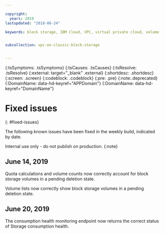 ```yaml
---

copyright:
  years: 2019
lastupdated: "2018-06-24"

keywords: block storage, IBM Cloud, VPC, virtual private cloud, volume, data storage, release notes, known issues


subcollection: vpc-on-classic-block-storage


---
```


{:tsSymptoms: .tsSymptoms}
{:tsCauses: .tsCauses}
{:tsResolve: .tsResolve}
{:external: target="_blank" .external}
{:shortdesc: .shortdesc}
{:screen: .screen}
{:codeblock: .codeblock}
{:pre: .pre}
{:note:.deprecated}
{:DomainName: data-hd-keyref="APPDomain"}
{:DomainName: data-hd-keyref="DomainName"}

# Fixed issues
{: #fixed-issues}

The following known issues have been fixed in the weekly build, indicated by date.

Internal use only - do not publish on production.
{:note}

## June 14, 2019

Quota calculations and volume counts now correctly account for block storage volumes in a pending deletion state.

Volume lists now correctly show block storage volumes in a pending deletion state.

## June 20, 2019

The consumption health monitoring endpoint now returns the correct status of Storage consumption health.
